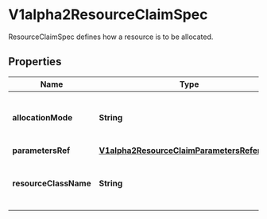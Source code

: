 

# V1alpha2ResourceClaimSpec

ResourceClaimSpec defines how a resource is to be allocated.
## Properties

Name | Type | Description | Notes
------------ | ------------- | ------------- | -------------
**allocationMode** | **String** | Allocation can start immediately or when a Pod wants to use the resource. \&quot;WaitForFirstConsumer\&quot; is the default. |  [optional]
**parametersRef** | [**V1alpha2ResourceClaimParametersReference**](V1alpha2ResourceClaimParametersReference.md) |  |  [optional]
**resourceClassName** | **String** | ResourceClassName references the driver and additional parameters via the name of a ResourceClass that was created as part of the driver deployment. | 



